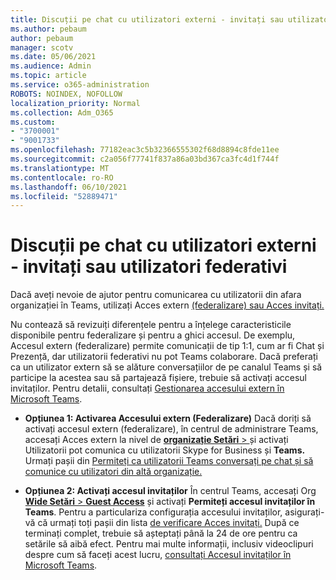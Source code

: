 ```yaml
---
title: Discuții pe chat cu utilizatori externi - invitați sau utilizatori federativi
ms.author: pebaum
author: pebaum
manager: scotv
ms.date: 05/06/2021
ms.audience: Admin
ms.topic: article
ms.service: o365-administration
ROBOTS: NOINDEX, NOFOLLOW
localization_priority: Normal
ms.collection: Adm_O365
ms.custom:
- "3700001"
- "9001733"
ms.openlocfilehash: 77182eac3c5b32366555302f68d8894c8fde11ee
ms.sourcegitcommit: c2a056f77741f837a86a03bd367ca3fc4d1f744f
ms.translationtype: MT
ms.contentlocale: ro-RO
ms.lasthandoff: 06/10/2021
ms.locfileid: "52889471"
---
```

# <a name="chat-with-external-users---guests-or-federated-users"></a>Discuții pe chat cu utilizatori externi - invitați sau utilizatori federativi

Dacă aveți nevoie de ajutor pentru comunicarea cu utilizatorii din afara organizației în Teams, utilizați Acces extern [(federalizare) sau Acces invitați.](/microsoftteams/manage-external-access#external-access-vs-guest-access)

Nu contează să revizuiți diferențele pentru a înțelege caracteristicile disponibile pentru federalizare și pentru a ghici accesul. De exemplu, Accesul extern (federalizare) permite comunicații de tip 1:1, cum ar fi Chat și Prezență, dar utilizatorii federativi nu pot Teams colaborare. Dacă preferați ca un utilizator extern să se alăture conversațiilor de pe canalul Teams și să participe la acestea sau să partajează fișiere, trebuie să activați accesul invitaților. Pentru detalii, consultați [Gestionarea accesului extern în Microsoft Teams](/microsoftteams/manage-external-access#external-access-vs-guest-access).

- **Opțiunea 1: Activarea Accesului extern (Federalizare)** Dacă doriți să activați accesul extern (federalizare), în centrul de administrare Teams, accesați Acces extern la nivel de [ **organizație Setări**  > ](https://admin.teams.microsoft.com/company-wide-settings/external-communications) și activați Utilizatorii pot comunica cu utilizatorii Skype for Business și **Teams.** Urmați pașii din [Permiteți ca utilizatorii Teams conversați pe chat și să comunice cu utilizatori din altă organizație.](/microsoftteams/manage-external-access#let-your-teams-users-chat-and-communicate-with-users-in-another-organization)

- **Opțiunea 2: Activați accesul invitaților** În centrul Teams, accesați Org [ **Wide Setări**  >  **Guest Access**](https://admin.teams.microsoft.com/company-wide-settings/guest-configuration) și activați **Permiteți accesul invitaților în Teams**. Pentru a particulariza configurația accesului invitaților, asigurați-vă că urmați toți pașii din lista [de verificare Acces invitați.](/microsoftteams/guest-access-checklist) După ce terminați complet, trebuie să așteptați până la 24 de ore pentru ca setările să aibă efect. Pentru mai multe informații, inclusiv videoclipuri despre cum să faceți acest lucru, [consultați Accesul invitaților în Microsoft Teams](/microsoftteams/guest-access).
